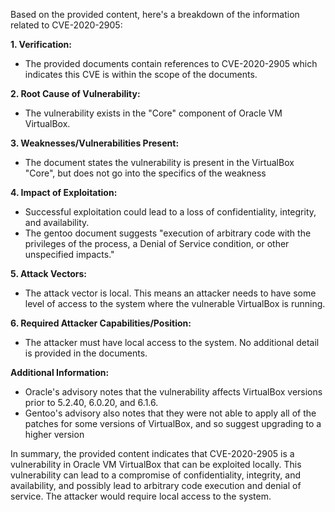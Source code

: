 Based on the provided content, here's a breakdown of the information related to CVE-2020-2905:

**1. Verification:**
   - The provided documents contain references to CVE-2020-2905 which indicates this CVE is within the scope of the documents.

**2. Root Cause of Vulnerability:**
   - The vulnerability exists in the "Core" component of Oracle VM VirtualBox.

**3. Weaknesses/Vulnerabilities Present:**
   - The document states the vulnerability is present in the VirtualBox "Core", but does not go into the specifics of the weakness

**4. Impact of Exploitation:**
   - Successful exploitation could lead to a loss of confidentiality, integrity, and availability.
   - The gentoo document suggests "execution of arbitrary code with the privileges of the process, a Denial of Service condition, or other unspecified impacts."

**5. Attack Vectors:**
   - The attack vector is local. This means an attacker needs to have some level of access to the system where the vulnerable VirtualBox is running.

**6. Required Attacker Capabilities/Position:**
   - The attacker must have local access to the system. No additional detail is provided in the documents.

**Additional Information:**
   - Oracle's advisory notes that the vulnerability affects VirtualBox versions prior to 5.2.40, 6.0.20, and 6.1.6.
   - Gentoo's advisory also notes that they were not able to apply all of the patches for some versions of VirtualBox, and so suggest upgrading to a higher version

In summary, the provided content indicates that CVE-2020-2905 is a vulnerability in Oracle VM VirtualBox that can be exploited locally. This vulnerability can lead to a compromise of confidentiality, integrity, and availability, and possibly lead to arbitrary code execution and denial of service. The attacker would require local access to the system.